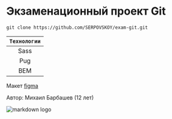 # Экзаменационный проект Git

```
git clone https://github.com/SERPOVSKOY/exam-git.git
```

| ` Технологии ` |
|:----------:|
| Sass     |
| Pug      |
| BEM      |


Макет [figma](https://www.figma.com/file/zpvIvtNLH1RB5kf7WJqdiN/Material-Design-Desktop-Kit-for-Figma-(Free-Edition)-(Copy)?node-id=1856%3A32)

Автор: Михаил Барбашев (12 лет)

![markdown logo](./oblozka.jpeg)
